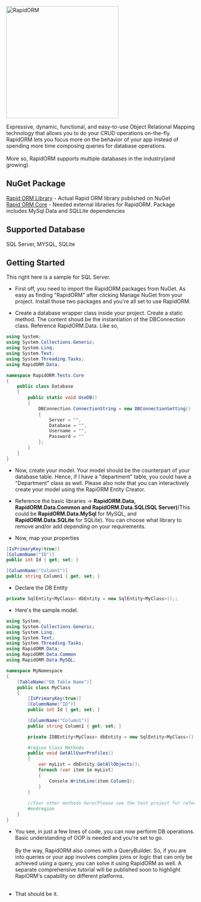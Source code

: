 <img src="http://www.deepmirage.com/git/rapidormlogo.png" alt="RapidORM" width="300px"/>

Expressive, dynamic, functional, and easy-to-use Object Relational Mapping technology that allows you to do your CRUD operations on-the-fly. RapidORM lets you focus more on the behavior of your app instead of spending more time composing queries for database operations.
<br/><br/>
More so, RapidORM supports multiple databases in the industry(and growing). <br/>

## NuGet Package

[Rapid ORM Library](https://www.nuget.org/packages/RapidORM.dll/) - Actual Rapid ORM library published on NuGet<br/>
[Rapid ORM Core](https://www.nuget.org/packages/RapidOrm.Core/) - Needed external libraries for RapidORM. Package includes MySql.Data and SQLLite dependencies


## Supported Database

SQL Server, MYSQL, SQLite

## Getting Started
This right here is a sample for SQL Server.
- First off, you need to import the RapidORM packages from NuGet. As easy as finding "RapidORM" after clicking Manage NuGet from your project. Install those two packages and you're all set to use RapidORM.

- Create a database wrapper class inside your project. Create a static method. The content shoud be the instantiation of the DBConnection class. Reference RapidORM.Data. Like so,

```c#
using System;
using System.Collections.Generic;
using System.Linq;
using System.Text;
using System.Threading.Tasks;
using RapidORM.Data;

namespace RapidORM.Tests.Core
{
    public class Database
    {
        public static void UseDB()
        {
            DBConnection.ConnectionString = new DBConnectionSetting()
            {
                Server = "",
                Database = "",
                Username = "",
                Password = ""
            };
        }
    }
}
```

- Now, create your model. Your model should be the counterpart of your database table. Hence, if I have a "department" table, you could have a "Department" class as well. Please also note that you can interactively create your model using the RapiORM Entity Creator.

- Reference the basic libraries -> <b>RapidORM.Data, RapidORM.Data.Common and RapidORM.Data.SQL(SQL Server)</b>(This could be <b>RapidORM.Data.MySql</b> for MySQL, and <b>RapidORM.Data.SQLite</b> for SQLite). You can choose what library to remove and/or add depending on your requirements.

- Now, map your properties

```c#
[IsPrimaryKey(true)]
[ColumnName("ID")]
public int Id { get; set; }

[ColumnName("Column1")]
public string Column1 { get; set; }
```

- Declare the DB Entity

```c#
private SqlEntity<MyClass> dbEntity = new SqlEntity<MyClass>();;
```

- Here's the sample model.

```c#
using System;
using System.Collections.Generic;
using System.Linq;
using System.Text;
using System.Threading.Tasks;
using RapidORM.Data;
using RapidORM.Data.Common
using RapidORM.Data.MySQL;

namespace MyNamespace
{
    [TableName("DB Table Name")]
    public class MyClass
    {
        [IsPrimaryKey(true)]
        [ColumnName("ID")]
        public int Id { get; set; }

        [ColumnName("Column1")]
        public string Column1 { get; set; }

        private IDBEntity<MyClass> dbEntity = new SqlEntity<MyClass>();

        #region Class Methods
        public void GetAllUserProfiles()
        {
            var myList = dbEntity.GetAllObjects();
            foreach (var item in myList)
            {
                Console.WriteLine(item.Column1);
            }
        }
        
        //Your other methods here(Please see the test project for reference)
        #endregion 
    }
}
```

- You see, in just a few lines of code, you can now perform DB operations. Basic understanding of OOP is needed and you're set to go. <br/><br/>By the way, RapidORM also comes with a QueryBuilder. So, if you are into queries or your app involves complex joins or logic that can only be achieved using a query, you can solve it using RapidORM as well. A separate comprehensive tutorial will be published soon to highlight RapiORM's capability on different platforms.
<br/><br/>

- That should be it.
